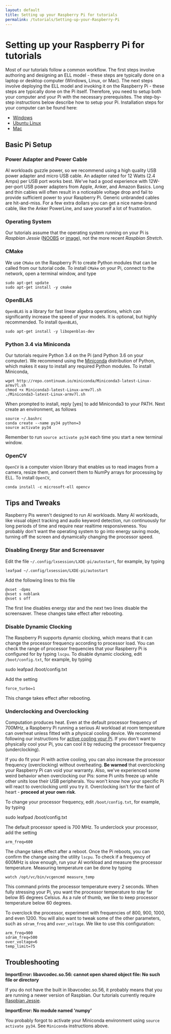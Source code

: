 ```yaml
---
layout: default
title: Setting up your Raspberry Pi for tutorials
permalink: /tutorials/Setting-up-your-Raspberry-Pi
---
```


# Setting up your Raspberry Pi for tutorials

Most of our tutorials follow a common workflow. The first steps involve authoring and designing an ELL model - these steps are typically done on a laptop or desktop computer (Windows, Linux, or Mac). The next steps involve deploying the ELL model and invoking it on the Raspberry Pi - these steps are typically done on the Pi itself. Therefore, you need to setup both your computer and your Pi with the necessary prerequisites. The step-by-step instructions below describe how to setup your Pi. Installation steps for your computer can be found here:

* [Windows](https://github.com/Microsoft/ELL/blob/master/INSTALL-Windows.md)
* [Ubuntu Linux](https://github.com/Microsoft/ELL/blob/master/INSTALL-Ubuntu.md)
* [Mac](https://github.com/Microsoft/ELL/blob/master/INSTALL-Mac.md)

## Basic Pi Setup

### Power Adapter and Power Cable

AI workloads guzzle power, so we recommend using a high quality USB power adapter and micro USB cable. An adapter rated for 12 Watts (2.4 Amps) per USB port works best. We've had a good experience with 12W-per-port USB power adapters from Apple, Anker, and Amazon Basics. Long and thin cables will often result in a noticeable voltage drop and fail to provide sufficient power to your Raspberry Pi. Generic unbranded cables are hit-and-miss. For a few extra dollars you can get a nice name-brand cable, like the Anker PowerLine, and save yourself a lot of frustration.

### Operating System
Our tutorials assume that the operating system running on your Pi is *Raspbian Jessie* ([NOOBS](https://downloads.raspberrypi.org/NOOBS/images/NOOBS-2017-07-05/) or [image](https://downloads.raspberrypi.org/raspbian/images/raspbian-2017-07-05/)), not the more recent *Raspbian Stretch*.

### CMake
We use `CMake` on the Raspberry Pi to create Python modules that can be called from our tutorial code. To install `CMake` on your Pi, connect to the network, open a terminal window, and type

    sudo apt-get update
    sudo apt-get install -y cmake

### OpenBLAS
`OpenBLAS` is a library for fast linear algebra operations, which can significantly increase the speed of your models. It is optional, but highly recommended. To install `OpenBLAS`,

    sudo apt-get install -y libopenblas-dev

### Python 3.4 via Miniconda
Our tutorials require Python 3.4 on the Pi (and Python 3.6 on your computer). We recommend using the [Miniconda](https://conda.io/miniconda.html) distribution of Python, which makes it easy to install any required Python modules. To install Miniconda,

    wget http://repo.continuum.io/miniconda/Miniconda3-latest-Linux-armv7l.sh
    chmod +x Miniconda3-latest-Linux-armv7l.sh
    ./Miniconda3-latest-Linux-armv7l.sh

When prompted to install, reply [yes] to add Miniconda3 to your PATH. Next create an environment, as follows

    source ~/.bashrc
    conda create --name py34 python=3
    source activate py34

Remember to run `source activate py34` each time you start a new terminal window.

### OpenCV
`OpenCV` is a computer vision library that enables us to read images from a camera, resize them, and convert them to NumPy arrays for processing by ELL. To install `OpenCV`,

    conda install -c microsoft-ell opencv

## Tips and Tweaks

Raspberry Pis weren't designed to run AI workloads. Many AI workloads, like visual object tracking and audio keyword detection, run continuously for long periods of time and require near realtime responsiveness. You probably don't want the operating system to go into energy saving mode, turning off the screen and dynamically changing the processor speed.

### Disabling Energy Star and Screensaver

Edit the file `~/.config/lxsession/LXDE-pi/autostart`, for example, by typing

    leafpad ~/.config/lxsession/LXDE-pi/autostart

Add the following lines to this file

    @xset -dpms
    @xset s noblank
    @xset s off

The first line disables energy star and the next two lines disable the screensaver. These changes take effect after rebooting.

### Disable Dynamic Clocking

The Raspberry Pi supports dynamic clocking, which means that it can change the processor frequency according to processor load. You can check the range of processor frequencies that your Raspberry Pi is configured for by typing `lscpu`. To disable dynamic clocking, edit `/boot/config.txt`, for example, by typing

   sudo leafpad /boot/config.txt

Add the setting

    force_turbo=1

This change takes effect after rebooting.

### Underclocking and Overclocking

Computation produces heat. Even at the default processor frequency of 700MHz, a Raspberry Pi running a serious AI workload at room temperature can overheat unless fitted with a physical cooling device. We recommend following our instructions for [active cooling your Pi](/ELL/tutorials/Active-Cooling-your-Raspberry-Pi-3/). If you don't want to physically cool your Pi, you can cool it by reducing the processor frequency (underclocking).

If you do fit your Pi with active cooling, you can also increase the processor frequency (overclocking) without overheating. **Be warned** that overclocking your Raspberry Pi can void your warranty. Also, we've experienced some weird behavior when overclocking our Pis: some Pi units freeze up while other units lose their USB peripherals. You won't know how your specific Pi will react to overclocking until you try it. Overclocking isn't for the faint of heart - **proceed at your own risk**.

To change your processor frequency, edit `/boot/config.txt`, for example, by typing

   sudo leafpad /boot/config.txt

The default processor speed is 700 MHz. To underclock your processor, add the setting

    arm_freq=600

The change takes effect after a reboot. Once the Pi reboots, you can confirm the change using the utility `lscpu`. To check if a frequency of 600MHz is slow enough, run your AI workload and measure the processor temperature. Measuring temperature can be done by typing

    watch /opt/vc/bin/vcgencmd measure_temp

This command prints the processor temperature every 2 seconds. When fully stressing your Pi, you want the processor temperature to stay far below 85 degrees Celsius. As a rule of thumb, we like to keep processor temperature below 60 degrees.

To overclock the processor, experiment with frequencies of 800, 900, 1000, and even 1200. You will also want to tweak some of the other parameters, such as `sdram_freq` and `over_voltage`. We like to use this configuration:

    arm_freq=900
    sdram_freq=500
    over_voltage=6
    temp_limit=75

## Troubleshooting

**ImportError: libavcodec.so.56: cannot open shared object file: No such file or directory**

If you do not have the built in libavcodec.so.56, it probably means that you are running a newer version of Raspbian. Our tutorials currently require [Raspbian Jessie](https://downloads.raspberrypi.org/raspbian/images/raspbian-2017-07-05/2017-07-05-raspbian-jessie.zip).


**ImportError: No module named 'numpy'**

You probably forgot to activate your Miniconda environment using `source activate py34`. See `Miniconda` instructions above.

